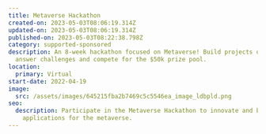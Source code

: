 ```yaml
---
title: Metaverse Hackathon
created-on: 2023-05-03T08:06:19.314Z
updated-on: 2023-05-03T08:06:19.314Z
published-on: 2023-05-03T08:22:38.798Z
category: supported-sponsored
description: An 8-week hackathon focused on Metaverse! Build projects on IPFS to
  answer challenges and compete for the $50k prize pool.
location:
  primary: Virtual
start-date: 2022-04-19
image:
  src: /assets/images/645215fba2b7469c5c5546ea_image_ldbpld.png
seo:
  description: Participate in the Metaverse Hackathon to innovate and build
    applications for the metaverse.
---
```

